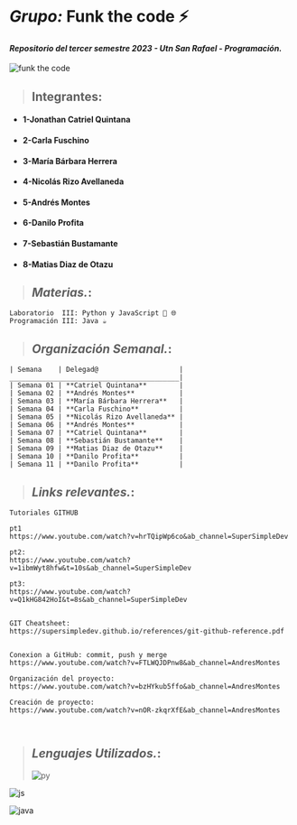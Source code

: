 # _Grupo:_ **Funk the code** ⚡

#### _Repositorio del tercer semestre 2023 - Utn San Rafael - Programación._

![funk the code](https://media4.giphy.com/media/v1.Y2lkPTc5MGI3NjExMjIxZTQ1MGFiMWZhNjgzNWY0NjM5NmM5YTU4MmYwMDBiMGJkYTY1ZSZjdD1n/FoVzfcqCDSb7zCynOp/giphy.gif)

> ## **Integrantes**:

- #### 1-Jonathan Catriel Quintana
- #### 2-Carla Fuschino
- #### 3-María Bárbara Herrera
- #### 4-Nicolás Rizo Avellaneda
- #### 5-Andrés Montes
- #### 6-Danilo Profita
- #### 7-Sebastián Bustamante
- #### 8-Matias Diaz de Otazu

> ## _Materias._:

```
Laboratorio  III: Python y JavaScript 🐍 🌐 
Programación III: Java ☕
```

> ## _Organización Semanal._:

```
| Semana    | Delegad@                    | 
__________________________________________|
| Semana 01 | **Catriel Quintana**        | 
| Semana 02 | **Andrés Montes**           | 
| Semana 03 | **María Bárbara Herrera**   | 
| Semana 04 | **Carla Fuschino**          | 
| Semana 05 | **Nicolás Rizo Avellaneda** | 
| Semana 06 | **Andrés Montes**           | 
| Semana 07 | **Catriel Quintana**        | 
| Semana 08 | **Sebastián Bustamante**    | 
| Semana 09 | **Matias Diaz de Otazu**    |
| Semana 10 | **Danilo Profita**          |
| Semana 11 | **Danilo Profita**          | 
```

> ## _Links relevantes._:

```
Tutoriales GITHUB

pt1
https://www.youtube.com/watch?v=hrTQipWp6co&ab_channel=SuperSimpleDev

pt2:
https://www.youtube.com/watch?v=1ibmWyt8hfw&t=10s&ab_channel=SuperSimpleDev

pt3:
https://www.youtube.com/watch?v=Q1kHG842HoI&t=8s&ab_channel=SuperSimpleDev


GIT Cheatsheet:
https://supersimpledev.github.io/references/git-github-reference.pdf


Conexion a GitHub: commit, push y merge
https://www.youtube.com/watch?v=FTLWQJDPnw8&ab_channel=AndresMontes

Organización del proyecto:
https://www.youtube.com/watch?v=bzHYkub5ffo&ab_channel=AndresMontes

Creación de proyecto:
https://www.youtube.com/watch?v=nOR-zkqrXfE&ab_channel=AndresMontes



```

> ## _Lenguajes Utilizados._:
>
> ![py](https://media4.giphy.com/media/coxQHKASG60HrHtvkt/giphy.gif?cid=ecf05e47vscbxnqi6yxok229ruj0sc0xhakpf7wc4n8ob62l&rid=giphy.gif&ct=g.gif)

![js](https://www.disenowebwordpress.com/wp-content/uploads/2018/08/animationJS.gif)

![java](https://camo.githubusercontent.com/7eb44783ce417ae7261fbcea3b9aa6a71a281326b36e62becd958a685e3b3ab0/68747470733a2f2f6d69726f2e6d656469756d2e636f6d2f6d61782f3634302f312a6c684f617833635a4154475a774568473075545952412e676966)

